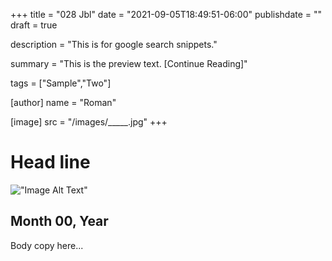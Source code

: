 +++
title = "028 Jbl"
date = "2021-09-05T18:49:51-06:00"
publishdate = ""
draft = true

description = "This is for google search snippets."

summary = "This is the preview text. [Continue Reading]"

tags = ["Sample","Two"]

[author]
    name = "Roman"

[image]
    src = "/images/_____.jpg"
+++

# Head line

!["Image Alt Text"](/images/image.jpg)

## Month 00, Year

Body copy here...